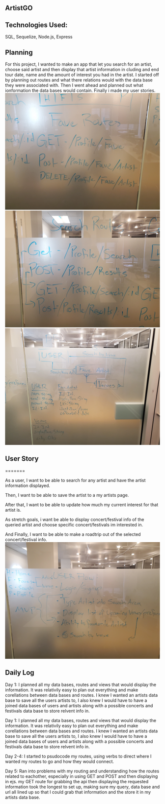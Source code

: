 
## ArtistGO

## Technologies Used: 

SQL, Sequelize, Node.js, Express

## Planning

For this project, I wanted to make an app that let you search for an artist, choose said artist and then display that artist information in cluding and end tour date, name and the amount of interest you had in the artist. I started off by planning out routes and what there relations would with the data base they were associated with. Then I went ahead and planned out what ionformation the data bases would contain. Finally i made my user stories.
![Planning](/READMEassets/favesroutes.jpg)
![Planning](/READMEassets/searchroutes.jpg)
![Planning](/READMEassets/database.jpg)

## User Story
=======


As a user, I want to be able to search for any artist and have the artist information displayed.

Then, I want to be able to save the artist to a my artists page.

After that, I want to be able to update how much my current interest for that artist is.

As stretch goals, i want be able to display concert/festival info of the queried artist and choose specific concert/festivals im interested in.

And Finally, I want to be able to make a roadtrip out of the selected concert/festival info.
![Planning](/READMEassets/userflow.jpg)


## Daily Log

Day 1: I planned all my data bases, routes and views that would display the information. It was relativily easy to plan out everything and make corellations between data bases and routes. I knew I wanted an artists data base to save all the users artists to, I also knew I would have to have a joined data bases of users and artists along with a possible concerts and festivals data base to store relvent info in.

Day 1: I planned all my data bases, routes and views that would display the information. It was relativily easy to plan out everything and make corellations between data bases and routes. 
I knew I wanted an artists data base to save all the users artists to, I also knew I would have to have a joined data bases of users and artists along with a possible concerts and festivals data base to store relvent info in.


Day 2-4: I started to psudocode my routes, using verbs to direct where I wanted my routes to go and how they would connect.

Day 5: Ran into problems with my routing and understanding how the routes related to eachother, especially in using GET and POST and then displaying in ejs. my GET route for grabbing the api then displaying the requested information took the longest to set up, making sure my query, data base and url all lined up so that I could grab that information and the store it in my artists data base.
